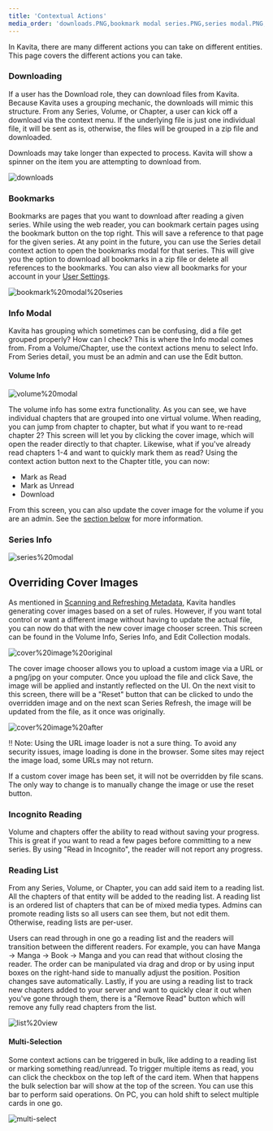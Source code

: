 ```yaml
---
title: 'Contextual Actions'
media_order: 'downloads.PNG,bookmark modal series.PNG,series modal.PNG,volume modal.PNG,cover image original.PNG,cover image after.PNG,kavita_Library_Filtering.jpg,kavita_Library_Filtering2.jpg,list view.PNG,multi-select.gif'
---
```


In Kavita, there are many different actions you can take on different entities. This page covers the different actions you can take.


### Downloading
If a user has the Download role, they can download files from Kavita. Because Kavita uses a grouping mechanic, the downloads will mimic this structure. From any Series, Volume, or Chapter, a user can kick off a download via the context menu. If the underlying file is just one individual file, it will be sent as is, otherwise, the files will be grouped in a zip file and downloaded. 

Downloads may take longer than expected to process. Kavita will show a spinner on the item you are attempting to download from. 

![downloads](downloads.PNG "downloads")

### Bookmarks
Bookmarks are pages that you want to download after reading a given series. While using the web reader, you can bookmark certain pages using the bookmark button on the top right. This will save a reference to that page for the given series. At any point in the future, you can use the Series detail context action to open the bookmarks modal for that series. This will give you the option to download all bookmarks in a zip file or delete all references to the bookmarks. You can also view all bookmarks for your account in your [User Settings](https://wiki.kavitareader.com/en/guides/preferences#bookmarks). 

![bookmark%20modal%20series](bookmark%20modal%20series.PNG "bookmark%20modal%20series")

### Info Modal
Kavita has grouping which sometimes can be confusing, did a file get grouped properly? How can I check? This is where the Info modal comes from. From a Volume/Chapter, use the context actions menu to select Info. From Series detail, you must be an admin and can use the Edit button.

#### Volume Info
![volume%20modal](volume%20modal.PNG "volume%20modal")

The volume info has some extra functionality. As you can see, we have individual chapters that are grouped into one virtual volume. When reading, you can jump from chapter to chapter, but what if you want to re-read chapter 2? This screen will let you by clicking the cover image, which will open the reader directly to that chapter. Likewise, what if you've already read chapters 1-4 and want to quickly mark them as read? Using the context action button next to the Chapter title, you can now: 
* Mark as Read
* Mark as Unread
* Download

From this screen, you can also update the cover image for the volume if you are an admin. See the [section below](https://wiki.kavitareader.com/en/guides/contextual-actions#overriding-cover-images) for more information.

### Series Info
![series%20modal](series%20modal.PNG "series%20modal")


## Overriding Cover Images
As mentioned in [Scanning and Refreshing Metadata](https://wiki.kavitareader.com/en/guides/scanning-analyzing-and-refreshing-metadata#what-happens-during-analysis), Kavita handles generating cover images based on a set of rules. However, if you want total control or want a different image without having to update the actual file, you can now do that with the new cover image chooser screen. This screen can be found in the Volume Info, Series Info, and Edit Collection modals.

![cover%20image%20original](cover%20image%20original.PNG "cover%20image%20original")

The cover image chooser allows you to upload a custom image via a URL or a png/jpg on your computer. Once you upload the file and click Save, the image will be applied and instantly reflected on the UI. On the next visit to this screen, there will be a "Reset" button that can be clicked to undo the overridden image and on the next scan Series Refresh, the image will be updated from the file, as it once was originally.

![cover%20image%20after](cover%20image%20after.PNG "cover%20image%20after")

!! Note: Using the URL image loader is not a sure thing. To avoid any security issues, image loading is done in the browser. Some sites may reject the image load, some URLs may not return. 

If a custom cover image has been set, it will not be overridden by file scans. The only way to change is to manually change the image or use the reset button.

### Incognito Reading
Volume and chapters offer the ability to read without saving your progress. This is great if you want to read a few pages before committing to a new series. By using "Read in Incognito", the reader will not report any progress. 

### Reading List
From any Series, Volume, or Chapter, you can add said item to a reading list. All the chapters of that entity will be added to the reading list. A reading list is an ordered list of chapters that can be of mixed media types. Admins can promote reading lists so all users can see them, but not edit them. Otherwise, reading lists are per-user. 

Users can read through in one go a reading list and the readers will transition between the different readers. For example, you can have Manga -> Manga -> Book -> Manga and you can read that without closing the reader. The order can be manipulated via drag and drop or by using input boxes on the right-hand side to manually adjust the position. Position changes save automatically. Lastly, if you are using a reading list to track new chapters added to your server and want to quickly clear it out when you've gone through them, there is a "Remove Read" button which will remove any fully read chapters from the list. 

![list%20view](list%20view.PNG "list%20view")


#### Multi-Selection
Some context actions can be triggered in bulk, like adding to a reading list or marking something read/unread. To trigger multiple items as read, you can click the checkbox on the top left of the card item. When that happens the bulk selection bar will show at the top of the screen. You can use this bar to perform said operations. On PC, you can hold shift to select multiple cards in one go. 

![multi-select](multi-select.gif "multi-select")